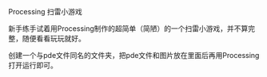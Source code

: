 Processing 扫雷小游戏

新手练手试着用Processing制作的超简单（简陋）的一个扫雷小游戏，并不算完整，随便看看玩玩就好。

创建一个与pde文件同名的文件夹，把pde文件和图片放在里面后再用Processing打开运行即可。
